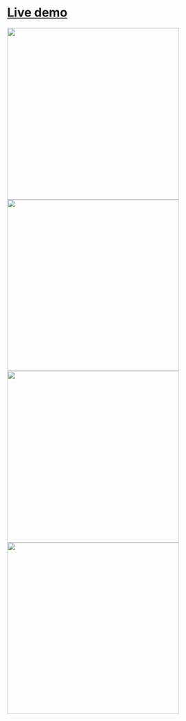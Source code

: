 # [Live demo](https://tailwind-codeninja-mat2ja.vercel.app)

<img src="https://user-images.githubusercontent.com/46557266/110218467-38fc2e80-7eba-11eb-875a-c5b78b9e1f2b.png" height="400" style="display:inline-block"></img>
<img src="https://user-images.githubusercontent.com/46557266/110218468-3b5e8880-7eba-11eb-9381-66fc2c58842f.png" height="400" style="display:inline-block"></img>
<img src="https://user-images.githubusercontent.com/46557266/110218465-37326b00-7eba-11eb-9c50-91ae79627602.png" height="400" style="display:inline-block"></img>
<img src="https://user-images.githubusercontent.com/46557266/110218462-34d01100-7eba-11eb-9139-569793260775.png" height="400" style="display:inline-block"></img>
